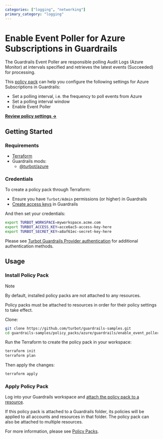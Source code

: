 ```yaml
---
categories: ["logging", "networking"]
primary_category: "logging"
---
```


# Enable Event Poller for Azure Subscriptions in Guardrails

The Guardrails Event Poller are responsible polling Audit Logs (Azure Monitor) at intervals specified and retrieves the latest events (Succeeded) for processing.

This [policy pack](https://turbot.com/guardrails/docs/concepts/resources/smart-folders) can help you configure the following settings for Azure Subscriptions in Guardrails:

- Set a polling interval, i.e. the frequency to poll events from Azure
- Set a polling interval window
- Enable Event Poller

**[Review policy settings →](https://hub-guardrails-turbot-com-git-development-turbot.vercel.app/policy-packs/azure/guardrails/enable_event_poller/settings)**

## Getting Started

### Requirements

- [Terraform](https://developer.hashicorp.com/terraform/install)
- Guardrails mods:
  - [@turbot/azure](https://hub-guardrails-turbot-com-git-development-turbot.vercel.app/azure/mods/azure)

### Credentials

To create a policy pack through Terraform:

- Ensure you have `Turbot/Admin` permissions (or higher) in Guardrails
- [Create access keys](https://turbot.com/guardrails/docs/guides/iam/access-keys#generate-a-new-guardrails-api-access-key) in Guardrails

And then set your credentials:

```sh
export TURBOT_WORKSPACE=myworkspace.acme.com
export TURBOT_ACCESS_KEY=acce6ac5-access-key-here
export TURBOT_SECRET_KEY=a8af61ec-secret-key-here
```

Please see [Turbot Guardrails Provider authentication](https://registry.terraform.io/providers/turbot/turbot/latest/docs#authentication) for additional authentication methods.

## Usage

### Install Policy Pack

> [!NOTE]
> By default, installed policy packs are not attached to any resources.
>
> Policy packs must be attached to resources in order for their policy settings to take effect.

Clone:

```sh
git clone https://github.com/turbot/guardrails-samples.git
cd guardrails-samples/policy_packs/azure/guardrails/enable_event_poller
```

Run the Terraform to create the policy pack in your workspace:

```sh
terraform init
terraform plan
```

Then apply the changes:

```sh
terraform apply
```

### Apply Policy Pack

Log into your Guardrails workspace and [attach the policy pack to a resource](https://turbot.com/guardrails/docs/guides/working-with-folders/smart#attach-a-smart-folder-to-a-resource).

If this policy pack is attached to a Guardrails folder, its policies will be applied to all accounts and resources in that folder. The policy pack can also be attached to multiple resources.

For more information, please see [Policy Packs](https://turbot.com/guardrails/docs/concepts/resources/smart-folders).
